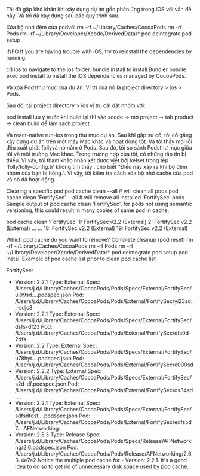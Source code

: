 Tôi đã gặp khó khăn khi xây dựng dự án gốc phản ứng trong iOS với vấn đề này. Và tôi đã xây dựng sau các quy trình sau.

Xóa bộ nhớ đệm của podvới
rm -rf ~/Library/Caches/CocoaPods
rm -rf Pods
rm -rf ~/Library/Developer/Xcode/DerivedData/*
pod deintegrate
pod setup

INFO
If you are having trouble with iOS, try to reinstall the dependencies by running:

cd ios to navigate to the ios folder.
   bundle install 
to install Bundler
   bundle exec pod install 
to install the iOS dependencies managed by CocoaPods.



Và xóa Podsthư mục của dự án. Vị trí của nó là project directory > ios > Pods.

Sau đó, tại project directory > ios vị trí, cài đặt nhóm với: 

pod install
lưu ý trước khi build lại thì vào xcode -> mở project -> tab product -> clean build để  làm sạch project

Và react-native run-ios trong thư mục dự án.
Sau khi gặp sự cố, tôi cố gắng xây dựng dự án trên một máy Mac khác và hoạt động tốt. Và tôi thấy mọi lỗi đều xuất phát follyvà nó nằm ở Pods. Sau đó, tôi so sánh Podsthư mục giữa tôi và môi trường Mac khác. Trong trường hợp của tôi, có những tập tin bị thiếu. Vì vậy, tôi tham khảo nhận xét được viết bởi kelset trong tệp 'folly/folly-config.h' không tìm thấy , cho biết "Điều này xảy ra khi bộ đệm nhóm của bạn bị hỏng.". Vì vậy, tôi kiểm tra cách xóa bộ nhớ cache của pod và nó đã hoạt động.


Clearing a specific pod
pod cache clean --all # will clean all pods
pod cache clean 'FortifySec' --all # will remove all installed 'FortifySec' pods 
Sample output of pod cache clean 'FortifySec', for pods not using semantic versioning, this could result in many copies of same pod in cache:

pod cache clean 'FortifySec'
1: FortifySec v2.2 (External)
2: FortifySec v2.2 (External)
...
...
18: FortifySec v2.2 (External)
19: FortifySec v2.2 (External)

Which pod cache do you want to remove?
Complete cleanup (pod reset)
rm -rf ~/Library/Caches/CocoaPods
rm -rf Pods
rm -rf ~/Library/Developer/Xcode/DerivedData/*
pod deintegrate
pod setup
pod install
Example of pod cache list prior to clean
pod cache list

FortifySec:
- Version: 2.2.1
Type:    External
Spec:    /Users/j.d/Library/Caches/CocoaPods/Pods/Specs/External/FortifySec/ui99sd....podspec.json
Pod:     /Users/j.d/Library/Caches/CocoaPods/Pods/External/FortifySec/yi23sd...-sdjc3
- Version: 2.2.1
Type:    External
Spec:    /Users/j.d/Library/Caches/CocoaPods/Pods/Specs/External/FortifySec/dsfs-df23
Pod:     /Users/j.d/Library/Caches/CocoaPods/Pods/External/FortifySec/dfs0d-2dfs
- Version: 2.2
Type:    External
Spec:    /Users/j.d/Library/Caches/CocoaPods/Pods/Specs/External/FortifySec/u78hyt....podspec.json
Pod:     /Users/j.d/Library/Caches/CocoaPods/Pods/External/FortifySec/e000sd
- Version: 2.2.2
Type:    External
Spec:    /Users/j.d/Library/Caches/CocoaPods/Pods/Specs/External/FortifySec/s2d-df.podspec.json
Pod:     /Users/j.d/Library/Caches/CocoaPods/Pods/External/FortifySec/ds34sd....
- Version: 2.2.1
Type:    External
Spec:    /Users/j.d/Library/Caches/CocoaPods/Pods/Specs/External/FortifySec/sdfsdfdsf....podspec.json
Pod:     /Users/j.d/Library/Caches/CocoaPods/Pods/External/FortifySec/edfs5d7...
AFNetworking:
- Version: 2.5.3
Type:    Release
Spec:    /Users/j.d/Library/Caches/CocoaPods/Pods/Specs/Release/AFNetworking/2.6.podspec.json
Pod:     /Users/j.d/Library/Caches/CocoaPods/Pods/Release/AFNetworking/2.6.3-4e7e2
Notice the multiple pod cache for - Version: 2.2.1. It's a good idea to do so to get rid of unnecessary disk space used by pod cache.